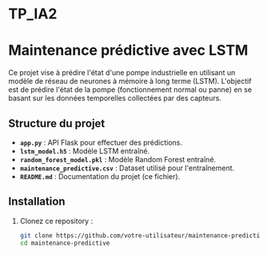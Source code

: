 # TP_IA2

# Maintenance prédictive avec LSTM

Ce projet vise à prédire l'état d'une pompe industrielle en utilisant un modèle de réseau de neurones à mémoire à long terme (LSTM). L'objectif est de prédire l'état de la pompe (fonctionnement normal ou panne) en se basant sur les données temporelles collectées par des capteurs.

## Structure du projet

- **`app.py`** : API Flask pour effectuer des prédictions.
- **`lstm_model.h5`** : Modèle LSTM entraîné.
- **`random_forest_model.pkl`** : Modèle Random Forest entraîné.
- **`maintenance_predictive.csv`** : Dataset utilisé pour l'entraînement.
- **`README.md`** : Documentation du projet (ce fichier).

## Installation

1. Clonez ce repository :
   ```bash
   git clone https://github.com/votre-utilisateur/maintenance-predictive.git
   cd maintenance-predictive
